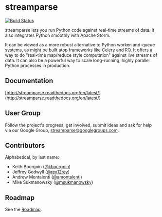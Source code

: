 # streamparse

[![Build Status](https://travis-ci.org/Parsely/streamparse.svg?branch=master)](https://travis-ci.org/Parsely/streamparse)

streamparse lets you run Python code against real-time streams of data. It also
integrates Python smoothly with Apache Storm.

It can be viewed as a more robust alternative to Python worker-and-queue
systems, as might be built atop frameworks like Celery and RQ. It offers a way
to do "real-time map/reduce style computation" against live streams of data. It
can also be a powerful way to scale long-running, highly parallel Python
processes in production.


## Documentation

[http://streamparse.readthedocs.org/en/latest/](http://streamparse.readthedocs.org/en/latest/)


## User Group

Follow the project's progress, get involved, submit ideas and ask for help
via our Google Group, [streamparse@googlegroups.com](https://groups.google.com/forum/#!forum/streamparse).


## Contributors

Alphabetical, by last name:

* Keith Bourgoin ([@kbourgoin](https://twitter.com/kbourgoin))
* Jeffrey Godwyll ([@rey12rey](https://twitter.com/rey12rey))
* Andrew Montalenti ([@amontalenti](https://twitter.com/amontalenti))
* Mike Sukmanowsky ([@msukmanowsky](https://twitter.com/msukmanowsky))


## Roadmap

See the [Roadmap][roadmap].

[roadmap]: https://github.com/Parsely/streamparse/wiki/Roadmap
